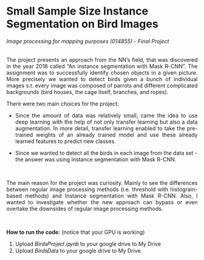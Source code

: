 # Small Sample Size Instance Segmentation on Bird Images
###### Image processing for mapping purposes (014855) - Final Project

<p align="justify">
The project presents an approach from the NN’s field, that was discovered in the year 2018 called “An instance segmentation with Mask R-CNN”. The assignment was to successfully identify chosen objects in a given picture. More precisely we wanted to detect birds given a bunch of individual images s.t. every image was composed of parrots and different complicated backgrounds (bird houses, the cage itself, branches, and ropes).
</p>

There were two main choices for the project:
- <p align="justify"> Since the amount of data was relatively small, came the idea to use deep learning with the help of not only transfer learning but also a data augmentation. In more detail, transfer learning enabled to take the pre-trained weights of an already trained model and use these already learned features to predict new classes.</p>
- Since we wanted to detect all the birds in each image from the data set - the answer was using Instance segmentation with Mask R-CNN.

<br />
<p align="justify">
The main reason for the project was curiosity. Mainly to see the differences between regular image processing methods
(i.e. threshold with histogram-based methods) and Instance segmentation with Mask R-CNN. Also, I wanted to investigate whether the new
approach can bypass or even overtake the downsides of regular image processing methods.
</p>

<br />

**How to run the code:**  (notice that your GPU is working)
1. Upload 𝐵𝑖𝑟𝑑𝑠𝑃𝑟𝑜𝑗𝑒𝑐𝑡.𝑖𝑝𝑦𝑛𝑏 to your google drive to My Drive 
2. Upload 𝐵𝑖𝑟𝑑𝑠𝐷𝑎𝑡𝑎 to your google drive to My Drive 
